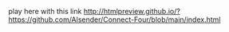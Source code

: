 play here with this link
http://htmlpreview.github.io/?https://github.com/Alsender/Connect-Four/blob/main/index.html
